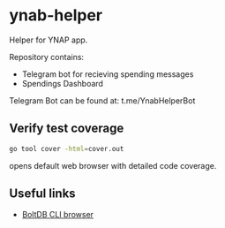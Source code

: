 # ynab-helper

Helper for YNAP app. 

Repository contains:

- Telegram bot for recieving spending messages
- Spendings Dashboard


Telegram Bot can be found at: t.me/YnabHelperBot


## Verify test coverage

```bash
go tool cover -html=cover.out
```

opens default web browser with detailed code coverage.

## Useful links

- [BoltDB CLI browser](https://github.com/br0xen/boltbrowser)